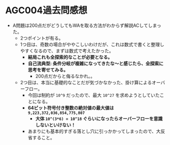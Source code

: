 # AGC004過去問感想

- A問題は200点だがどうしてもWAを取る方法がわからず解説ACしてしまった。
  - 2つポイントが有る。
  - 1つ目は、奇数の場合がややこしいわけだが、これは数式で書くと整理しやすくなるので、まずは数式で考えたかった。
    - **結局これも全探索的なことが必要となる。**
    - **自己流典型: 条件分岐が複雑になってきたな〜と感じたら、全探索に思考を寄せてみる。**
      - 200点だからと侮るなかれ。。
  - 2つ目は、本当に基礎的なことだが気づかなかった、掛け算によるオーバーフロー。
    - 今回は制約が `10^9` だったので、最大 `10^27` を求めようとしていたことになる。
    - **64ビット符号付き整数の絶対値の最大値は `9,223,372,036,854,775,807`**
      - **大体 `10^(3*6) = 10^18` ぐらいになったらオーバーフローを意識しないといけない！**
    - あまりにも基本的すぎる落とし穴に引っかかってしまったので、大反省すること。
